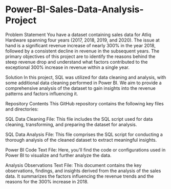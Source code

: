 # Power-BI-Sales-Data-Analysis-Project

Problem Statement
You have a dataset containing sales data for Atliq Hardware spanning four years (2017, 2018, 2019, and 2020). The issue at hand is a significant revenue increase of nearly 300% in the year 2018, followed by a consistent decline in revenue in the subsequent years. The primary objectives of this project are to identify the reasons behind the steep revenue drop and understand what factors contributed to the exceptional 300% increase in revenue within a single year.

Solution
In this project, SQL was utilized for data cleaning and analysis, with some additional data cleaning performed in Power BI. We aim to provide a comprehensive analysis of the dataset to gain insights into the revenue patterns and factors influencing it.

Repository Contents
This GitHub repository contains the following key files and directories:

SQL Data Cleaning File: This file includes the SQL script used for data cleaning, transforming, and preparing the dataset for analysis.

SQL Data Analysis File: This file comprises the SQL script for conducting a thorough analysis of the cleaned dataset to extract meaningful insights.

Power BI Code Text File: Here, you'll find the code or configurations used in Power BI to visualize and further analyze the data.

Analysis Observations Text File: This document contains the key observations, findings, and insights derived from the analysis of the sales data. It summarizes the factors influencing the revenue trends and the reasons for the 300% increase in 2018.
